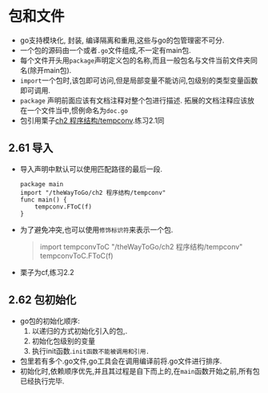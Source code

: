 # 包和文件

* go支持模块化, 封装, 编译隔离和重用,这些与go的包管理密不可分.
* 一个包的源码由一个或者`.go`文件组成,不一定有main包.
* 每个文件开头用`package`声明定义包的名称,而且一般包名与文件当前文件夹同名(除开main包).
* `import`一个包时,该包即可访问,但是局部变量不能访问,包级别的类型变量函数即可调用.
* `package` 声明前面应该有文档注释对整个包进行描述. 拓展的文档注释应该放在一个文件当中,惯例命名为`doc.go`
* 包引用栗子[ch2 程序结构/tempconv](file).练习2.1同

## 2.61 导入

* 导入声明中默认可以使用匹配路径的最后一段.
  
  ```
  package main
  import "/theWayToGo/ch2 程序结构/tempconv"
  func main() {
      tempconv.FToC(f)
  }
  
  ```

* 为了避免冲突,也可以使用`修饰标识符`来表示一个包.
  > import tempconvToC "/theWayToGo/ch2 程序结构/tempconv"  
  > tempconvToC.FToC(f)

* 栗子为cf,练习2.2 

## 2.62 包初始化

* go包的初始化顺序:  
  1. 以递归的方式初始化引入的包,.
  2. 初始化包级别的变量
  3. 执行init函数.`init函数不能被调用和引用.`
* 包里若有多个.go文件,go工具会在调用编译前将.go文件进行排序.
* 初始化时,依赖顺序优先,并且其过程是自下而上的,在`main`函数开始之前,所有包已经执行完毕.